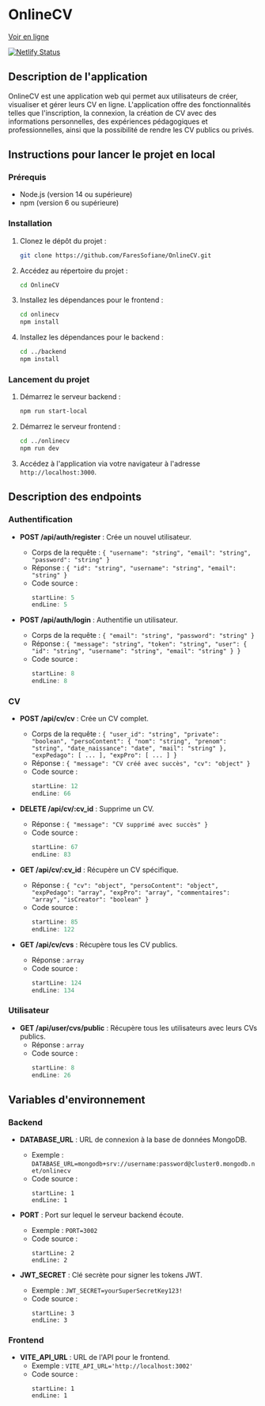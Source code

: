 # OnlineCV

[Voir en ligne](https://joyful-profiterole-2a5f9b.netlify.app/)

[![Netlify Status](https://api.netlify.com/api/v1/badges/7e87bf10-3830-4c2a-9937-4a4bf6612d59/deploy-status)](https://app.netlify.com/sites/joyful-profiterole-2a5f9b/deploys)

## Description de l'application

OnlineCV est une application web qui permet aux utilisateurs de créer, visualiser et gérer leurs CV en ligne. L'application offre des fonctionnalités telles que l'inscription, la connexion, la création de CV avec des informations personnelles, des expériences pédagogiques et professionnelles, ainsi que la possibilité de rendre les CV publics ou privés.

## Instructions pour lancer le projet en local

### Prérequis

- Node.js (version 14 ou supérieure)
- npm (version 6 ou supérieure)

### Installation

1. Clonez le dépôt du projet :

   ```bash
   git clone https://github.com/FaresSofiane/OnlineCV.git
   ```

2. Accédez au répertoire du projet :

   ```bash
   cd OnlineCV
   ```

3. Installez les dépendances pour le frontend :

   ```bash
   cd onlinecv
   npm install
   ```

4. Installez les dépendances pour le backend :

   ```bash
   cd ../backend
   npm install
   ```

### Lancement du projet

1. Démarrez le serveur backend :

   ```bash
   npm run start-local
   ```

2. Démarrez le serveur frontend :

   ```bash
   cd ../onlinecv
   npm run dev
   ```

3. Accédez à l'application via votre navigateur à l'adresse `http://localhost:3000`.

## Description des endpoints

### Authentification

- **POST /api/auth/register** : Crée un nouvel utilisateur.

  - Corps de la requête : `{ "username": "string", "email": "string", "password": "string" }`
  - Réponse : `{ "id": "string", "username": "string", "email": "string" }`
  - Code source :
    ```javascript:OnlineCV/backend/routes/auth.js
    startLine: 5
    endLine: 5
    ```

- **POST /api/auth/login** : Authentifie un utilisateur.
  - Corps de la requête : `{ "email": "string", "password": "string" }`
  - Réponse : `{ "message": "string", "token": "string", "user": { "id": "string", "username": "string", "email": "string" } }`
  - Code source :
    ```javascript:OnlineCV/backend/routes/auth.js
    startLine: 8
    endLine: 8
    ```

### CV

- **POST /api/cv/cv** : Crée un CV complet.

  - Corps de la requête : `{ "user_id": "string", "private": "boolean", "persoContent": { "nom": "string", "prenom": "string", "date_naissance": "date", "mail": "string" }, "expPedago": [ ... ], "expPro": [ ... ] }`
  - Réponse : `{ "message": "CV créé avec succès", "cv": "object" }`
  - Code source :
    ```javascript:OnlineCV/backend/routes/cv.js
    startLine: 12
    endLine: 66
    ```

- **DELETE /api/cv/:cv_id** : Supprime un CV.

  - Réponse : `{ "message": "CV supprimé avec succès" }`
  - Code source :
    ```javascript:OnlineCV/backend/routes/cv.js
    startLine: 67
    endLine: 83
    ```

- **GET /api/cv/:cv_id** : Récupère un CV spécifique.

  - Réponse : `{ "cv": "object", "persoContent": "object", "expPedago": "array", "expPro": "array", "commentaires": "array", "isCreator": "boolean" }`
  - Code source :
    ```javascript:OnlineCV/backend/routes/cv.js
    startLine: 85
    endLine: 122
    ```

- **GET /api/cv/cvs** : Récupère tous les CV publics.
  - Réponse : `array`
  - Code source :
    ```javascript:OnlineCV/backend/routes/cv.js
    startLine: 124
    endLine: 134
    ```

### Utilisateur

- **GET /api/user/cvs/public** : Récupère tous les utilisateurs avec leurs CVs publics.
  - Réponse : `array`
  - Code source :
    ```javascript:OnlineCV/backend/routes/user.js
    startLine: 8
    endLine: 26
    ```

## Variables d'environnement

### Backend

- **DATABASE_URL** : URL de connexion à la base de données MongoDB.

  - Exemple : `DATABASE_URL=mongodb+srv://username:password@cluster0.mongodb.net/onlinecv`
  - Code source :
    ```OnlineCV/backend/.env
    startLine: 1
    endLine: 1
    ```

- **PORT** : Port sur lequel le serveur backend écoute.

  - Exemple : `PORT=3002`
  - Code source :
    ```OnlineCV/backend/.env
    startLine: 2
    endLine: 2
    ```

- **JWT_SECRET** : Clé secrète pour signer les tokens JWT.
  - Exemple : `JWT_SECRET=yourSuperSecretKey123!`
  - Code source :
    ```OnlineCV/backend/.env
    startLine: 3
    endLine: 3
    ```

### Frontend

- **VITE_API_URL** : URL de l'API pour le frontend.
  - Exemple : `VITE_API_URL='http://localhost:3002'`
  - Code source :
    ```OnlineCV/onlinecv/.env
    startLine: 1
    endLine: 1
    ```
